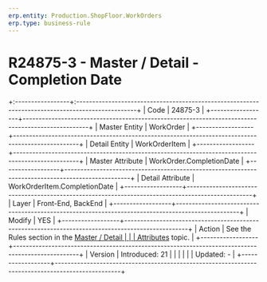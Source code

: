 ```yaml
---
erp.entity: Production.ShopFloor.WorkOrders
erp.type: business-rule
---
```

# R24875-3 - Master / Detail - Completion Date
+:-----------------+:-------------------------------------------------------------------------------------------------+
| Code             | 24875-3                                                                                          |
+------------------+--------------------------------------------------------------------------------------------------+
| Master Entity    | WorkOrder                                                                                        |
+------------------+--------------------------------------------------------------------------------------------------+
| Detail Entity    | WorkOrderItem                                                                                    |
+------------------+--------------------------------------------------------------------------------------------------+
| Master Attribute | WorkOrder.CompletionDate                                                                         |
+------------------+--------------------------------------------------------------------------------------------------+
| Detail Attribute | WorkOrderItem.CompletionDate                                                                     |
+------------------+--------------------------------------------------------------------------------------------------+
| Layer            | Front-End, BackEnd                                                                               |
+------------------+--------------------------------------------------------------------------------------------------+
| Modify           | YES                                                                                              |
+------------------+--------------------------------------------------------------------------------------------------+
| Action           | See the Rules section in the [Master / Detail                                                    |
|                  | Attributes](https://confluence.erp.net/pages/viewpage.action?pageId=2523212) topic.              |
+------------------+--------------------------------------------------------------------------------------------------+
| Version          | Introduced: 21                                                                                   |
|                  |                                                                                                  |
|                  | Updated: -                                                                                       |
+------------------+--------------------------------------------------------------------------------------------------+
